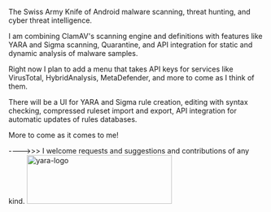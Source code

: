 The Swiss Army Knife of Android malware scanning, threat hunting, and cyber threat intelligence.

I am combining ClamAV's scanning engine and definitions with features like YARA and Sigma scanning, Quarantine, and API integration for static and dynamic analysis of malware samples.

Right now I plan to add a menu that takes API keys for services like VirusTotal, HybridAnalysis, MetaDefender, and more to come as I think of them.

There will be a UI for YARA and Sigma rule creation, editing with syntax checking, compressed ruleset import and export, API integration for automatic updates of rules databases.

More to come as it comes to me!

---->>> I welcome requests and suggestions and contributions of any kind. 
<img width="285" height="96" alt="yara-logo" src="https://github.com/user-attachments/assets/f53201be-cab1-4cd0-a081-2876904fd191" />
